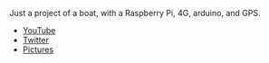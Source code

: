 Just a project of a boat, with a Raspberry Pi, 4G, arduino, and GPS.

 - [YouTube](https://www.youtube.com/channel/UCY1aikwRcaR8mEn9f6DbJGw)
 - [Twitter](https://twitter.com/ulysse314_boat)
 - [Pictures](https://photos.app.goo.gl/uwZuda9cEceSQrUb8)
